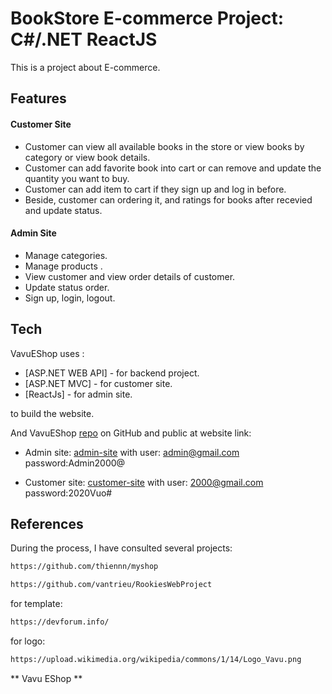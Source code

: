 # BookStore E-commerce Project: C#/.NET ReactJS
This is a project about E-commerce.
## Features

#### Customer Site
- Customer can view all available books in the store or view books by category or view book details.
- Customer can add  favorite book into  cart or can remove and update the quantity you want to buy.
- Customer can add item to cart if they sign up and log in before.
- Beside, customer can ordering it, and ratings for books after recevied and update status.

#### Admin Site
- Manage categories.
- Manage products .
- View customer and view order details of customer.
- Update status order.
- Sign up, login, logout.

## Tech

VavuEShop uses :
- [ASP.NET WEB API] - for backend project.
- [ASP.NET MVC] - for customer site.
- [ReactJs] - for admin site.

to build the website.

And VavuEShop   [repo] on GitHub and public at website link:

- Admin site: [admin-site] with user: admin@gmail.com password:Admin2000@

- Customer site: [customer-site] with user: 2000@gmail.com password:2020Vuo#


## References
During the process, I have consulted several projects:
```sh
https://github.com/thiennn/myshop
```
```sh
https://github.com/vantrieu/RookiesWebProject
```
for template:
```sh
https://devforum.info/
```
for logo:
```sh
https://upload.wikimedia.org/wikipedia/commons/1/14/Logo_Vavu.png
```




** Vavu EShop **

[//]: # (These are reference links used in the body of this note and get stripped out when the markdown processor does its job. There is no need to format nicely because it shouldn't be seen. Thanks SO - http://stackoverflow.com/questions/4823468/store-comments-in-markdown-syntax)

   [repo]: <https://github.com/nvvuong2000/RK_eCommerceShopProject>
   [customer-site]: <https://customersitecd9f3107fd084d9981a6aba32e824a2b.azurewebsites.net/>
   [admin-site]: <https://saf0ea8f61fe0844e78955e7.z23.web.core.windows.net/>
   

